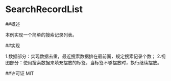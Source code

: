 # SearchRecordList

##概述

  本例实现一个简单的搜索记录列表。
  
##实现

1.数据部分：实现数据去重，最近搜索数据排在最前面，规定搜索记录个数；
2.视图部分：使用搜索数据来填充摆放的标签，当标签不够摆放时，换行继续摆放。

##许可证
  MIT
